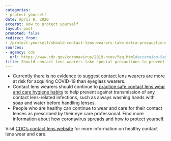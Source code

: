 ```yaml
---
categories:
- protect-yourself
date: April 8, 2020
excerpt: How to protect yourself
layout: post
promoted: false
redirect_from:
- /protect-yourself/should-contact-lens-wearers-take-extra-precaustions/
sources:
- agency: cdc
  url: https://www.cdc.gov/coronavirus/2019-ncov/faq.html#accordion-5e8f163dd7986
title: Should contact lens wearers take special precautions to prevent COVID-19?
---
```


- Currently there is no evidence to suggest contact lens wearers are more at risk for acquiring COVID-19 than eyeglass wearers.
- Contact lens wearers should continue to [practice safe contact lens wear and care hygiene habits](https://www.cdc.gov/contactlenses/protect-your-eyes.html) to help prevent against transmission of any contact lens-related infections, such as always washing hands with soap and water before handling lenses.
- People who are healthy can continue to wear and care for their contact lenses as prescribed by their eye care professional.
Find more information about [how coronavirus spreads](https://www.cdc.gov/coronavirus/2019-ncov/prepare/transmission.html) and [how to protect yourself](https://www.cdc.gov/coronavirus/2019-ncov/prepare/prevention.html).

Visit [CDC’s contact lens website](https://www.cdc.gov/contactlenses/index.html) for more information on healthy contact lens wear and care.